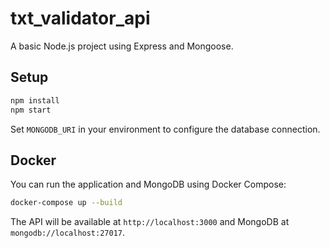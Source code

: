 # txt_validator_api

A basic Node.js project using Express and Mongoose.

## Setup

```bash
npm install
npm start
```

Set `MONGODB_URI` in your environment to configure the database connection.

## Docker

You can run the application and MongoDB using Docker Compose:

```bash
docker-compose up --build
```

The API will be available at `http://localhost:3000` and MongoDB at `mongodb://localhost:27017`.
